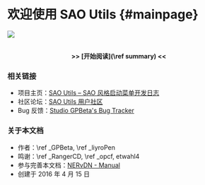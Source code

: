 
# 欢迎使用 SAO Utils {#mainpage}

![](Images/mainpage.gif)

<CENTER><BR><STRONG>&gt;&gt; [开始阅读](\ref summary) &lt;&lt;</STRONG></CENTER>

### 相关链接

- 项目主页：<A HREF="http://www.gpbeta.com/post/develop/sao-utils/" TARGET="_blank">SAO Utils – SAO 风格启动菜单开发日志</A>
- 社区论坛：<A HREF="http://bbs.gpbeta.com/" TARGET="_blank">SAO Utils 用户社区</A>
- Bug 反馈：<A HREF="http://nvg.gpbeta.com/trac/" TARGET="_blank">Studio GPBeta's Bug Tracker</A>

### 关于本文档

- 作者：\ref _GPBeta, \ref _liyroPen
- 鸣谢：\ref _RangerCD, \ref _opcf, etwahl4
- 参与完善本文档：<A HREF="https://github.com/NERvGear/NERvManual/" TARGET="_blank">NERvDN - Manual</A>
- 创建于 2016 年 4 月 15 日